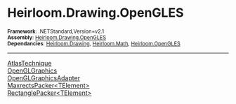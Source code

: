 # Heirloom.Drawing.OpenGLES

<small>**Framework**: .NETStandard,Version=v2.1</small>  
<small>**Assembly**: [Heirloom.Drawing.OpenGLES](../heirloom.drawing.opengles/heirloom.drawing.opengles.md)</small>  
<small>**Dependancies**: [Heirloom.Drawing](../Heirloom.Drawing/Heirloom.Drawing.md), [Heirloom.Math](../Heirloom.Math/Heirloom.Math.md), [Heirloom.OpenGLES](../Heirloom.OpenGLES/Heirloom.OpenGLES.md)</small>  

--------------------------------------------------------------------------------

[AtlasTechnique](heirloom.drawing.opengles.atlastechnique.md)  
[OpenGLGraphics](heirloom.drawing.opengles.openglgraphics.md)  
[OpenGLGraphicsAdapter](heirloom.drawing.opengles.openglgraphicsadapter.md)  
[MaxrectsPacker\<TElement>](heirloom.drawing.opengles.utilities.maxrectspacker[telement].md)  
[RectanglePacker\<TElement>](heirloom.drawing.opengles.utilities.rectanglepacker[telement].md)  
